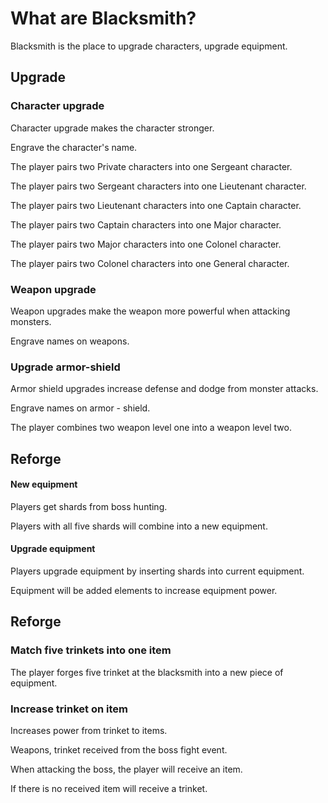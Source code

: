 # What are Blacksmith?

Blacksmith is the place to upgrade characters, upgrade equipment.

## Upgrade

### Character upgrade

Character upgrade makes the character stronger.

Engrave the character's name.

The player pairs two Private characters into one Sergeant character.

The player pairs two Sergeant characters into one Lieutenant character.

The player pairs two Lieutenant characters into one Captain character.

The player pairs two Captain characters into one Major character.

The player pairs two Major characters into one Colonel character.

The player pairs two Colonel characters into one General character.

### Weapon upgrade

Weapon upgrades make the weapon more powerful when attacking monsters.

Engrave names on weapons.

### Upgrade armor-shield

Armor shield upgrades increase defense and dodge from monster attacks.

Engrave names on armor - shield.

The player combines two weapon level one into a weapon level two.

## Reforge

#### New equipment

Players get shards from boss hunting.

Players with all five shards will combine into a new equipment.

#### Upgrade equipment

Players upgrade equipment by inserting shards into current equipment.

Equipment will be added elements to increase equipment power.
## Reforge

### Match five trinkets into one item

The player forges five trinket at the blacksmith into a new piece of equipment.

### Increase trinket on item

Increases power from trinket to items.

Weapons, trinket received from the boss fight event.

When attacking the boss, the player will receive an item.

If there is no received item will receive a trinket.
